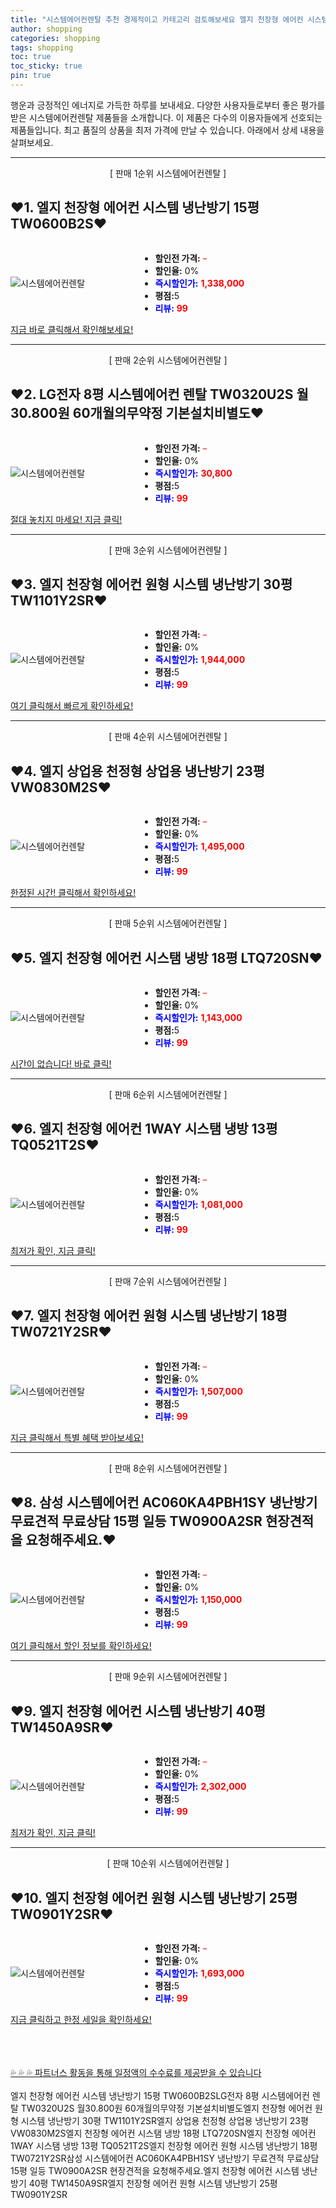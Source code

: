 ```yaml
---
title: "시스템에어컨렌탈 추천 경제적이고 카테고리 검토해보세요 엘지 천장형 에어컨 시스템 냉난방기"
author: shopping
categories: shopping
tags: shopping
toc: true
toc_sticky: true
pin: true
---
```

행운과 긍정적인 에너지로 가득한 하루를 보내세요. 다양한 사용자들로부터 좋은 평가를 받은 시스템에어컨렌탈 제품들을 소개합니다. 이 제품은 다수의 이용자들에게 선호되는 제품들입니다. 최고 품질의 상품을 최저 가격에 만날 수 있습니다. 아래에서 상세 내용을 살펴보세요.

---
<p class="toplist" style="margin: 0 auto; display: block; width: fit-content;">[ 판매 1순위 시스템에어컨렌탈 ]</p>

<h2><strong>❤️1. 엘지 천장형 에어컨 시스템 냉난방기 15평 TW0600B2S❤️</strong></h2>

<div style="display: flex; align-items: center;">
    <div style="flex: 0.4;">
        <img src="https://thumbnail8.coupangcdn.com/thumbnails/remote/230x230ex/image/vendor_inventory/1273/7c141c23bc09c64ead078f1b724cbf9cbb2f203b3e75fe1115a37f3b004c.jpg" alt="시스템에어컨렌탈" style="max-width: 100%;">
    </div>
    <div style="flex: 0.6; margin-left: 10px;">
        <ul>
            <li><strong>할인전 가격:</strong> <del style="color: red;">-</del></li>
            <li><strong>할인율:</strong> 0%</li>
            <li><span style='color:blue'><strong>즉시할인가:</strong></span> <span style='color:red'><strong>1,338,000</strong></span></li>
            <li><strong>평점:</strong>5</li>
            <li><span style='color:blue'><strong>리뷰:</strong></span> <span style='color:red'><strong>99</strong></span></li>
        </ul>
    </div>
</div>
<div class="center">
    <a href="https://William4Davisa.github.io?lptag=AF9450613&subid=githubio&pageKey=2262083079&traceid=V0-153&itemId=3876870984&vendorItemId=71861536664" class="myButton">
        지금 바로 클릭해서 확인해보세요!
    </a>
</div>


---
<p class="toplist" style="margin: 0 auto; display: block; width: fit-content;">[ 판매 2순위 시스템에어컨렌탈 ]</p>

<h2><strong>❤️2. LG전자 8평 시스템에어컨 렌탈 TW0320U2S 월30.800원 60개월의무약정 기본설치비별도❤️</strong></h2>

<div style="display: flex; align-items: center;">
    <div style="flex: 0.4;">
        <img src="https://thumbnail6.coupangcdn.com/thumbnails/remote/230x230ex/image/vendor_inventory/5c4d/2fd216aaae4387c4ea35a99ad555b5f42ca33495302b40edade139b69878.jpg" alt="시스템에어컨렌탈" style="max-width: 100%;">
    </div>
    <div style="flex: 0.6; margin-left: 10px;">
        <ul>
            <li><strong>할인전 가격:</strong> <del style="color: red;">-</del></li>
            <li><strong>할인율:</strong> 0%</li>
            <li><span style='color:blue'><strong>즉시할인가:</strong></span> <span style='color:red'><strong>30,800</strong></span></li>
            <li><strong>평점:</strong>5</li>
            <li><span style='color:blue'><strong>리뷰:</strong></span> <span style='color:red'><strong>99</strong></span></li>
        </ul>
    </div>
</div>
<div class="center">
    <a href="https://William4Davisa.github.io?lptag=AF9450613&subid=githubio&pageKey=7166289489&traceid=V0-153&itemId=18044925467&vendorItemId=85199172055" class="myButton">
        절대 놓치지 마세요! 지금 클릭!
    </a>
</div>


---
<p class="toplist" style="margin: 0 auto; display: block; width: fit-content;">[ 판매 3순위 시스템에어컨렌탈 ]</p>

<h2><strong>❤️3. 엘지 천장형 에어컨 원형 시스템 냉난방기 30평 TW1101Y2SR❤️</strong></h2>

<div style="display: flex; align-items: center;">
    <div style="flex: 0.4;">
        <img src="https://thumbnail9.coupangcdn.com/thumbnails/remote/230x230ex/image/vendor_inventory/6105/e394a43371ab656eb5153490c54ef685921fa86a67c120d625d6192cec14.jpg" alt="시스템에어컨렌탈" style="max-width: 100%;">
    </div>
    <div style="flex: 0.6; margin-left: 10px;">
        <ul>
            <li><strong>할인전 가격:</strong> <del style="color: red;">-</del></li>
            <li><strong>할인율:</strong> 0%</li>
            <li><span style='color:blue'><strong>즉시할인가:</strong></span> <span style='color:red'><strong>1,944,000</strong></span></li>
            <li><strong>평점:</strong>5</li>
            <li><span style='color:blue'><strong>리뷰:</strong></span> <span style='color:red'><strong>99</strong></span></li>
        </ul>
    </div>
</div>
<div class="center">
    <a href="https://William4Davisa.github.io?lptag=AF9450613&subid=githubio&pageKey=1574736489&traceid=V0-153&itemId=2692675145&vendorItemId=71861536644" class="myButton">
        여기 클릭해서 빠르게 확인하세요!
    </a>
</div>


---
<p class="toplist" style="margin: 0 auto; display: block; width: fit-content;">[ 판매 4순위 시스템에어컨렌탈 ]</p>

<h2><strong>❤️4. 엘지 상업용 천정형 상업용 냉난방기 23평 VW0830M2S❤️</strong></h2>

<div style="display: flex; align-items: center;">
    <div style="flex: 0.4;">
        <img src="https://thumbnail8.coupangcdn.com/thumbnails/remote/230x230ex/image/vendor_inventory/abb4/7eb09722b6d38114743d0cb112bd4c8970e708e10d70a6d5260df112a0fc.jpg" alt="시스템에어컨렌탈" style="max-width: 100%;">
    </div>
    <div style="flex: 0.6; margin-left: 10px;">
        <ul>
            <li><strong>할인전 가격:</strong> <del style="color: red;">-</del></li>
            <li><strong>할인율:</strong> 0%</li>
            <li><span style='color:blue'><strong>즉시할인가:</strong></span> <span style='color:red'><strong>1,495,000</strong></span></li>
            <li><strong>평점:</strong>5</li>
            <li><span style='color:blue'><strong>리뷰:</strong></span> <span style='color:red'><strong>99</strong></span></li>
        </ul>
    </div>
</div>
<div class="center">
    <a href="https://William4Davisa.github.io?lptag=AF9450613&subid=githubio&pageKey=106713730&traceid=V0-153&itemId=322559546&vendorItemId=71864284679" class="myButton">
        한정된 시간! 클릭해서 확인하세요!
    </a>
</div>


---
<p class="toplist" style="margin: 0 auto; display: block; width: fit-content;">[ 판매 5순위 시스템에어컨렌탈 ]</p>

<h2><strong>❤️5. 엘지 천장형 에어컨 시스탬 냉방 18평 LTQ720SN❤️</strong></h2>

<div style="display: flex; align-items: center;">
    <div style="flex: 0.4;">
        <img src="https://thumbnail8.coupangcdn.com/thumbnails/remote/230x230ex/image/vendor_inventory/1273/7c141c23bc09c64ead078f1b724cbf9cbb2f203b3e75fe1115a37f3b004c.jpg" alt="시스템에어컨렌탈" style="max-width: 100%;">
    </div>
    <div style="flex: 0.6; margin-left: 10px;">
        <ul>
            <li><strong>할인전 가격:</strong> <del style="color: red;">-</del></li>
            <li><strong>할인율:</strong> 0%</li>
            <li><span style='color:blue'><strong>즉시할인가:</strong></span> <span style='color:red'><strong>1,143,000</strong></span></li>
            <li><strong>평점:</strong>5</li>
            <li><span style='color:blue'><strong>리뷰:</strong></span> <span style='color:red'><strong>99</strong></span></li>
        </ul>
    </div>
</div>
<div class="center">
    <a href="https://William4Davisa.github.io?lptag=AF9450613&subid=githubio&pageKey=148057895&traceid=V0-153&itemId=428167907&vendorItemId=71863240008" class="myButton">
        시간이 없습니다! 바로 클릭!
    </a>
</div>


---
<p class="toplist" style="margin: 0 auto; display: block; width: fit-content;">[ 판매 6순위 시스템에어컨렌탈 ]</p>

<h2><strong>❤️6. 엘지 천장형 에어컨 1WAY 시스탬 냉방 13평 TQ0521T2S❤️</strong></h2>

<div style="display: flex; align-items: center;">
    <div style="flex: 0.4;">
        <img src="https://thumbnail8.coupangcdn.com/thumbnails/remote/230x230ex/image/vendor_inventory/4823/2583970d95bd88ef1fde3be7403c314bd7de48aa923ea589e116ab2f8e52.jpg" alt="시스템에어컨렌탈" style="max-width: 100%;">
    </div>
    <div style="flex: 0.6; margin-left: 10px;">
        <ul>
            <li><strong>할인전 가격:</strong> <del style="color: red;">-</del></li>
            <li><strong>할인율:</strong> 0%</li>
            <li><span style='color:blue'><strong>즉시할인가:</strong></span> <span style='color:red'><strong>1,081,000</strong></span></li>
            <li><strong>평점:</strong>5</li>
            <li><span style='color:blue'><strong>리뷰:</strong></span> <span style='color:red'><strong>99</strong></span></li>
        </ul>
    </div>
</div>
<div class="center">
    <a href="https://William4Davisa.github.io?lptag=AF9450613&subid=githubio&pageKey=1825150903&traceid=V0-153&itemId=3105594871&vendorItemId=71862974114" class="myButton">
        최저가 확인, 지금 클릭!
    </a>
</div>


---
<p class="toplist" style="margin: 0 auto; display: block; width: fit-content;">[ 판매 7순위 시스템에어컨렌탈 ]</p>

<h2><strong>❤️7. 엘지 천장형 에어컨 원형 시스템 냉난방기 18평 TW0721Y2SR❤️</strong></h2>

<div style="display: flex; align-items: center;">
    <div style="flex: 0.4;">
        <img src="https://thumbnail9.coupangcdn.com/thumbnails/remote/230x230ex/image/vendor_inventory/6105/e394a43371ab656eb5153490c54ef685921fa86a67c120d625d6192cec14.jpg" alt="시스템에어컨렌탈" style="max-width: 100%;">
    </div>
    <div style="flex: 0.6; margin-left: 10px;">
        <ul>
            <li><strong>할인전 가격:</strong> <del style="color: red;">-</del></li>
            <li><strong>할인율:</strong> 0%</li>
            <li><span style='color:blue'><strong>즉시할인가:</strong></span> <span style='color:red'><strong>1,507,000</strong></span></li>
            <li><strong>평점:</strong>5</li>
            <li><span style='color:blue'><strong>리뷰:</strong></span> <span style='color:red'><strong>99</strong></span></li>
        </ul>
    </div>
</div>
<div class="center">
    <a href="https://William4Davisa.github.io?lptag=AF9450613&subid=githubio&pageKey=1574701384&traceid=V0-153&itemId=2692610150&vendorItemId=71861536693" class="myButton">
        지금 클릭해서 특별 혜택 받아보세요!
    </a>
</div>


---
<p class="toplist" style="margin: 0 auto; display: block; width: fit-content;">[ 판매 8순위 시스템에어컨렌탈 ]</p>

<h2><strong>❤️8. 삼성 시스템에어컨 AC060KA4PBH1SY 냉난방기 무료견적 무료상담 15평 일등 TW0900A2SR 현장견적을 요청해주세요.❤️</strong></h2>

<div style="display: flex; align-items: center;">
    <div style="flex: 0.4;">
        <img src="https://thumbnail9.coupangcdn.com/thumbnails/remote/230x230ex/image/vendor_inventory/26e5/9eea1c9bdab31c4445e0a7fe0a2ede69ab7171bc6c96019e31a0469c0bf6.jpg" alt="시스템에어컨렌탈" style="max-width: 100%;">
    </div>
    <div style="flex: 0.6; margin-left: 10px;">
        <ul>
            <li><strong>할인전 가격:</strong> <del style="color: red;">-</del></li>
            <li><strong>할인율:</strong> 0%</li>
            <li><span style='color:blue'><strong>즉시할인가:</strong></span> <span style='color:red'><strong>1,150,000</strong></span></li>
            <li><strong>평점:</strong>5</li>
            <li><span style='color:blue'><strong>리뷰:</strong></span> <span style='color:red'><strong>99</strong></span></li>
        </ul>
    </div>
</div>
<div class="center">
    <a href="https://William4Davisa.github.io?lptag=AF9450613&subid=githubio&pageKey=2061212808&traceid=V0-153&itemId=3502799154&vendorItemId=71489050894" class="myButton">
        여기 클릭해서 할인 정보를 확인하세요!
    </a>
</div>


---
<p class="toplist" style="margin: 0 auto; display: block; width: fit-content;">[ 판매 9순위 시스템에어컨렌탈 ]</p>

<h2><strong>❤️9. 엘지 천장형 에어컨 시스템 냉난방기 40평 TW1450A9SR❤️</strong></h2>

<div style="display: flex; align-items: center;">
    <div style="flex: 0.4;">
        <img src="https://thumbnail8.coupangcdn.com/thumbnails/remote/230x230ex/image/vendor_inventory/1273/7c141c23bc09c64ead078f1b724cbf9cbb2f203b3e75fe1115a37f3b004c.jpg" alt="시스템에어컨렌탈" style="max-width: 100%;">
    </div>
    <div style="flex: 0.6; margin-left: 10px;">
        <ul>
            <li><strong>할인전 가격:</strong> <del style="color: red;">-</del></li>
            <li><strong>할인율:</strong> 0%</li>
            <li><span style='color:blue'><strong>즉시할인가:</strong></span> <span style='color:red'><strong>2,302,000</strong></span></li>
            <li><strong>평점:</strong>5</li>
            <li><span style='color:blue'><strong>리뷰:</strong></span> <span style='color:red'><strong>99</strong></span></li>
        </ul>
    </div>
</div>
<div class="center">
    <a href="https://William4Davisa.github.io?lptag=AF9450613&subid=githubio&pageKey=1088660950&traceid=V0-153&itemId=2043674910&vendorItemId=71861536782" class="myButton">
        최저가 확인, 지금 클릭!
    </a>
</div>


---
<p class="toplist" style="margin: 0 auto; display: block; width: fit-content;">[ 판매 10순위 시스템에어컨렌탈 ]</p>

<h2><strong>❤️10. 엘지 천장형 에어컨 원형 시스템 냉난방기 25평 TW0901Y2SR❤️</strong></h2>

<div style="display: flex; align-items: center;">
    <div style="flex: 0.4;">
        <img src="https://thumbnail9.coupangcdn.com/thumbnails/remote/230x230ex/image/vendor_inventory/6105/e394a43371ab656eb5153490c54ef685921fa86a67c120d625d6192cec14.jpg" alt="시스템에어컨렌탈" style="max-width: 100%;">
    </div>
    <div style="flex: 0.6; margin-left: 10px;">
        <ul>
            <li><strong>할인전 가격:</strong> <del style="color: red;">-</del></li>
            <li><strong>할인율:</strong> 0%</li>
            <li><span style='color:blue'><strong>즉시할인가:</strong></span> <span style='color:red'><strong>1,693,000</strong></span></li>
            <li><strong>평점:</strong>5</li>
            <li><span style='color:blue'><strong>리뷰:</strong></span> <span style='color:red'><strong>99</strong></span></li>
        </ul>
    </div>
</div>
<div class="center">
    <a href="https://William4Davisa.github.io?lptag=AF9450613&subid=githubio&pageKey=319173984&traceid=V0-153&itemId=1019879732&vendorItemId=71861536878" class="myButton">
        지금 클릭하고 한정 세일을 확인하세요!
    </a>
</div>

<br><br><br>[💦 💦 💦 파트너스 활동을 통해 일정액의 수수료를 제공받을 수 있습니다](https://link.coupang.com/a/bcpT2c)<br><br>엘지 천장형 에어컨 시스템 냉난방기 15평 TW0600B2SLG전자 8평 시스템에어컨 렌탈 TW0320U2S 월30.800원 60개월의무약정 기본설치비별도엘지 천장형 에어컨 원형 시스템 냉난방기 30평 TW1101Y2SR엘지 상업용 천정형 상업용 냉난방기 23평 VW0830M2S엘지 천장형 에어컨 시스탬 냉방 18평 LTQ720SN엘지 천장형 에어컨 1WAY 시스탬 냉방 13평 TQ0521T2S엘지 천장형 에어컨 원형 시스템 냉난방기 18평 TW0721Y2SR삼성 시스템에어컨 AC060KA4PBH1SY 냉난방기 무료견적 무료상담 15평 일등 TW0900A2SR 현장견적을 요청해주세요.엘지 천장형 에어컨 시스템 냉난방기 40평 TW1450A9SR엘지 천장형 에어컨 원형 시스템 냉난방기 25평 TW0901Y2SR